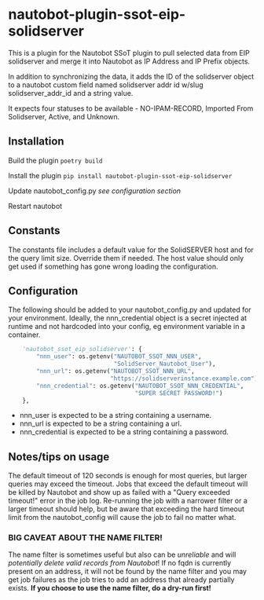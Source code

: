 # nautobot-plugin-ssot-eip-solidserver

This is a plugin for the Nautobot SSoT plugin to pull selected data from EIP solidserver and merge it into Nautobot as IP Address and IP Prefix objects.

In addition to synchronizing the data, it adds the ID of the solidserver object to a nautobot custom field named solidserver addr id w/slug solidserver_addr_id and a string value.

It expects four statuses to be available - NO-IPAM-RECORD, Imported From Solidserver, Active, and Unknown.

## Installation

Build the plugin
    ```poetry build```

Install the plugin
    ```pip install nautobot-plugin-ssot-eip-solidserver```

Update nautobot_config.py
    *see configuration section*

Restart nautobot

## Constants

The constants file includes a default value for the SolidSERVER host and for the query limit size.  Override them if needed.  The host value should only get used if something has gone wrong loading the configuration.

## Configuration

The following should be added to your nautobot_config.py and updated for your environment.  Ideally, the nnn_credential object is a secret injected at runtime and not hardcoded into your config, eg environment variable in a container.

``` python
    'nautobot_ssot_eip_solidserver': {
        "nnn_user": os.getenv("NAUTOBOT_SSOT_NNN_USER",
                              "SolidServer_Nautobot_User"),
        "nnn_url": os.getenv("NAUTOBOT_SSOT_NNN_URL",
                             "https://solidserverinstance.example.com"),
        "nnn_credential": os.getenv("NAUTOBOT_SSOT_NNN_CREDENTIAL",
                                    "SUPER SECRET PASSWORD!")
    },
```

- nnn_user is expected to be a string containing a username.
- nnn_url is expected to be a string containing a url.
- nnn_credential is expected to be a string containing a password.

## Notes/tips on usage

The default timeout of 120 seconds is enough for most queries, but larger queries may exceed the timeout.  Jobs that exceed the default timeout will be killed by Nautobot and show up as failed with a "Query exceeded timeout!" error in the job log.  Re-running the job with a narrower filter or a larger timeout should help, but be aware that exceeding the hard timeout limit from the nautobot_config will cause the job to fail no matter what.

### BIG CAVEAT ABOUT THE NAME FILTER!

The name filter is sometimes useful but also can be _unreliable_ and will _potentially delete valid records from Nautobot_! If no fqdn is currently present on an address, it will not be found by the name filter and you may get job failures as the job tries to add an address that already partially exists.  **If you choose to use the name filter, do a dry-run first!**
